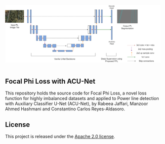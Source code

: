 <div align="center">
  <img src="acunet.png" width="600"/>
</div>
<br />



## Focal Phi Loss with ACU-Net

This repository holds the source code for Focal Phi Loss, a novel loss function for highly imbalanced datasets and applied to Power line detection with Auxiliary Classifier U-Net (ACU-Net), by Rabeea Jaffari, Manzoor Ahmed Hashmani and Constantino Carlos Reyes-Aldasoro.

## License

This project is released under the [Apache 2.0 license](LICENSE).

